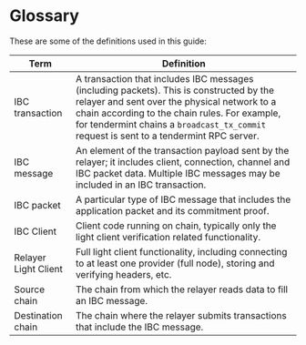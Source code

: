 # Glossary

These are some of the definitions used in this guide:

| Term | Definition |
|------|------------|
|IBC transaction| A transaction that includes IBC messages (including packets). This is constructed by the relayer and sent over the physical network to a chain according to the chain rules. For example, for tendermint chains a `broadcast_tx_commit` request is sent to a tendermint RPC server.|
|IBC message| An element of the transaction payload sent by the relayer; it includes client, connection, channel and IBC packet data. Multiple IBC messages may be included in an IBC transaction.|
|IBC packet| A particular type of IBC message that includes the application packet and its commitment proof.|
|IBC Client| Client code running on chain, typically only the light client verification related functionality.|
|Relayer Light Client| Full light client functionality, including connecting to at least one provider (full node), storing and verifying headers, etc.|
|Source chain| The chain from which the relayer reads data to fill an IBC message.|
|Destination chain| The chain where the relayer submits transactions that include the IBC message.|
